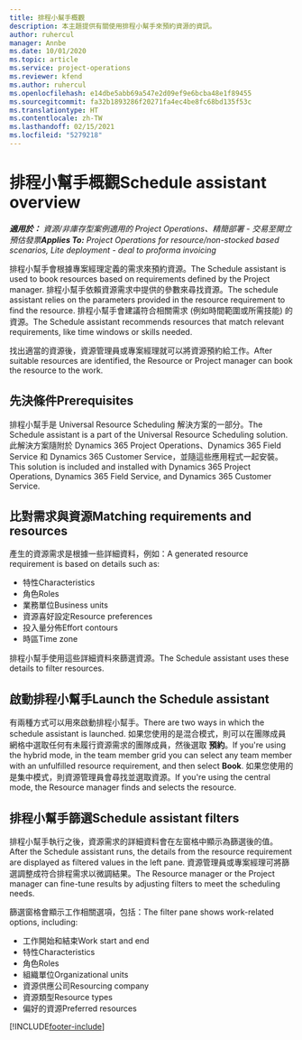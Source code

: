```yaml
---
title: 排程小幫手概觀
description: 本主題提供有關使用排程小幫手來預約資源的資訊。
author: ruhercul
manager: Annbe
ms.date: 10/01/2020
ms.topic: article
ms.service: project-operations
ms.reviewer: kfend
ms.author: ruhercul
ms.openlocfilehash: e14dbe5abb69a547e2d09ef9e6bcba48e1f89455
ms.sourcegitcommit: fa32b1893286f20271fa4ec4be8fc68bd135f53c
ms.translationtype: HT
ms.contentlocale: zh-TW
ms.lasthandoff: 02/15/2021
ms.locfileid: "5279218"
---
```

# <a name="schedule-assistant-overview"></a><span data-ttu-id="582e9-103">排程小幫手概觀</span><span class="sxs-lookup"><span data-stu-id="582e9-103">Schedule assistant overview</span></span>

<span data-ttu-id="582e9-104">_**適用於：** 資源/非庫存型案例適用的 Project Operations、精簡部署 - 交易至開立預估發票_</span><span class="sxs-lookup"><span data-stu-id="582e9-104">_**Applies To:** Project Operations for resource/non-stocked based scenarios, Lite deployment - deal to proforma invoicing_</span></span>

<span data-ttu-id="582e9-105">排程小幫手會根據專案經理定義的需求來預約資源。</span><span class="sxs-lookup"><span data-stu-id="582e9-105">The Schedule assistant is used to book resources based on requirements defined by the Project manager.</span></span> <span data-ttu-id="582e9-106">排程小幫手依賴資源需求中提供的參數來尋找資源。</span><span class="sxs-lookup"><span data-stu-id="582e9-106">The schedule assistant relies on the parameters provided in the resource requirement to find the resource.</span></span> <span data-ttu-id="582e9-107">排程小幫手會建議符合相關需求 (例如時間範圍或所需技能) 的資源。</span><span class="sxs-lookup"><span data-stu-id="582e9-107">The Schedule assistant recommends resources that match relevant requirements, like time windows or skills needed.</span></span>

<span data-ttu-id="582e9-108">找出適當的資源後，資源管理員或專案經理就可以將資源預約給工作。</span><span class="sxs-lookup"><span data-stu-id="582e9-108">After suitable resources are identified, the Resource or Project manager can book the resource to the work.</span></span>

## <a name="prerequisites"></a><span data-ttu-id="582e9-109">先決條件</span><span class="sxs-lookup"><span data-stu-id="582e9-109">Prerequisites</span></span>

<span data-ttu-id="582e9-110">排程小幫手是 Universal Resource Scheduling 解決方案的一部分。</span><span class="sxs-lookup"><span data-stu-id="582e9-110">The Schedule assistant is a part of the Universal Resource Scheduling solution.</span></span> <span data-ttu-id="582e9-111">此解決方案隨附於 Dynamics 365 Project Operations、Dynamics 365 Field Service 和 Dynamics 365 Customer Service，並隨這些應用程式一起安裝。</span><span class="sxs-lookup"><span data-stu-id="582e9-111">This solution is included and installed with Dynamics 365 Project Operations, Dynamics 365 Field Service, and Dynamics 365 Customer Service.</span></span>

## <a name="matching-requirements-and-resources"></a><span data-ttu-id="582e9-112">比對需求與資源</span><span class="sxs-lookup"><span data-stu-id="582e9-112">Matching requirements and resources</span></span>

<span data-ttu-id="582e9-113">產生的資源需求是根據一些詳細資料，例如：</span><span class="sxs-lookup"><span data-stu-id="582e9-113">A generated resource requirement is based on details such as:</span></span>

-   <span data-ttu-id="582e9-114">特性</span><span class="sxs-lookup"><span data-stu-id="582e9-114">Characteristics</span></span>
-   <span data-ttu-id="582e9-115">角色</span><span class="sxs-lookup"><span data-stu-id="582e9-115">Roles</span></span>
-   <span data-ttu-id="582e9-116">業務單位</span><span class="sxs-lookup"><span data-stu-id="582e9-116">Business units</span></span>
-   <span data-ttu-id="582e9-117">資源喜好設定</span><span class="sxs-lookup"><span data-stu-id="582e9-117">Resource preferences</span></span>
-   <span data-ttu-id="582e9-118">投入量分佈</span><span class="sxs-lookup"><span data-stu-id="582e9-118">Effort contours</span></span>
-   <span data-ttu-id="582e9-119">時區</span><span class="sxs-lookup"><span data-stu-id="582e9-119">Time zone</span></span>

<span data-ttu-id="582e9-120">排程小幫手使用這些詳細資料來篩選資源。</span><span class="sxs-lookup"><span data-stu-id="582e9-120">The Schedule assistant uses these details to filter resources.</span></span>

## <a name="launch-the-schedule-assistant"></a><span data-ttu-id="582e9-121">啟動排程小幫手</span><span class="sxs-lookup"><span data-stu-id="582e9-121">Launch the Schedule assistant</span></span>

<span data-ttu-id="582e9-122">有兩種方式可以用來啟動排程小幫手。</span><span class="sxs-lookup"><span data-stu-id="582e9-122">There are two ways in which the schedule assistant is launched.</span></span> <span data-ttu-id="582e9-123">如果您使用的是混合模式，則可以在團隊成員網格中選取任何有未履行資源需求的團隊成員，然後選取 **預約**。</span><span class="sxs-lookup"><span data-stu-id="582e9-123">If you're using the hybrid mode, in the team member grid you can select any team member with an unfulfilled resource requirement, and then select **Book**.</span></span> <span data-ttu-id="582e9-124">如果您使用的是集中模式，則資源管理員會尋找並選取資源。</span><span class="sxs-lookup"><span data-stu-id="582e9-124">If you're using the central mode, the Resource manager finds and selects the resource.</span></span>

## <a name="schedule-assistant-filters"></a><span data-ttu-id="582e9-125">排程小幫手篩選</span><span class="sxs-lookup"><span data-stu-id="582e9-125">Schedule assistant filters</span></span>

<span data-ttu-id="582e9-126">排程小幫手執行之後，資源需求的詳細資料會在左窗格中顯示為篩選後的值。</span><span class="sxs-lookup"><span data-stu-id="582e9-126">After the Schedule assistant runs, the details from the resource requirement are displayed as filtered values in the left pane.</span></span> <span data-ttu-id="582e9-127">資源管理員或專案經理可將篩選調整成符合排程需求以微調結果。</span><span class="sxs-lookup"><span data-stu-id="582e9-127">The Resource manager or the Project manager can fine-tune results by adjusting filters to meet the scheduling needs.</span></span>

<span data-ttu-id="582e9-128">篩選窗格會顯示工作相關選項，包括：</span><span class="sxs-lookup"><span data-stu-id="582e9-128">The filter pane shows work-related options, including:</span></span>

-   <span data-ttu-id="582e9-129">工作開始和結束</span><span class="sxs-lookup"><span data-stu-id="582e9-129">Work start and end</span></span>
-   <span data-ttu-id="582e9-130">特性</span><span class="sxs-lookup"><span data-stu-id="582e9-130">Characteristics</span></span>
-   <span data-ttu-id="582e9-131">角色</span><span class="sxs-lookup"><span data-stu-id="582e9-131">Roles</span></span>
-   <span data-ttu-id="582e9-132">組織單位</span><span class="sxs-lookup"><span data-stu-id="582e9-132">Organizational units</span></span>
-   <span data-ttu-id="582e9-133">資源供應公司</span><span class="sxs-lookup"><span data-stu-id="582e9-133">Resourcing company</span></span>
-   <span data-ttu-id="582e9-134">資源類型</span><span class="sxs-lookup"><span data-stu-id="582e9-134">Resource types</span></span>
-   <span data-ttu-id="582e9-135">偏好的資源</span><span class="sxs-lookup"><span data-stu-id="582e9-135">Preferred resources</span></span>


[!INCLUDE[footer-include](../includes/footer-banner.md)]